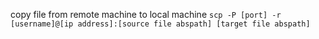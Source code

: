 copy file from remote machine to local machine
```scp -P [port] -r [username]@[ip address]:[source file abspath] [target file abspath]```
